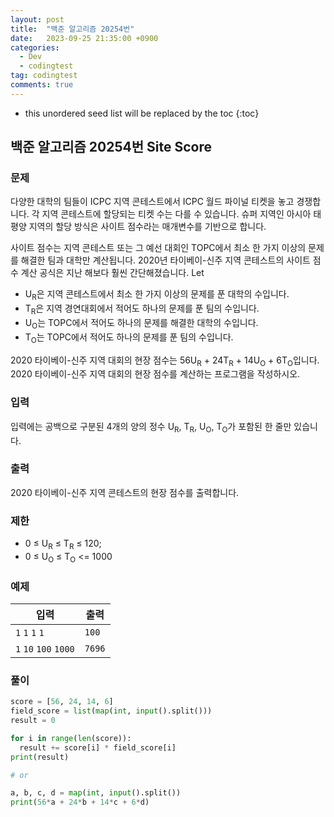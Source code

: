 ```yaml
---
layout: post
title:  "백준 알고리즘 20254번"
date:   2023-09-25 21:35:00 +0900
categories:
  - Dev
  - codingtest
tag: codingtest
comments: true
---
```


* this unordered seed list will be replaced by the toc
{:toc}

## 백준 알고리즘 20254번 Site Score

### 문제

다양한 대학의 팀들이 ICPC 지역 콘테스트에서 ICPC 월드 파이널 티켓을 놓고 경쟁합니다. 각 지역 콘테스트에 할당되는 티켓 수는 다를 수 있습니다. 슈퍼 지역인 아시아 태평양 지역의 할당 방식은 사이트 점수라는 매개변수를 기반으로 합니다.

사이트 점수는 지역 콘테스트 또는 그 예선 대회인 TOPC에서 최소 한 가지 이상의 문제를 해결한 팀과 대학만 계산됩니다. 2020년 타이베이-신주 지역 콘테스트의 사이트 점수 계산 공식은 지난 해보다 훨씬 간단해졌습니다. Let

- U<sub>R</sub>은 지역 콘테스트에서 최소 한 가지 이상의 문제를 푼 대학의 수입니다.
- T<sub>R</sub>은 지역 경연대회에서 적어도 하나의 문제를 푼 팀의 수입니다.
- U<sub>O</sub>는 TOPC에서 적어도 하나의 문제를 해결한 대학의 수입니다.
- T<sub>O</sub>는 TOPC에서 적어도 하나의 문제를 푼 팀의 수입니다.

2020 타이베이-신주 지역 대회의 현장 점수는 56U<sub>R</sub> + 24T<sub>R</sub> + 14U<sub>O</sub> + 6T<sub>O</sub>입니다. 2020 타이베이-신주 지역 대회의 현장 점수를 계산하는 프로그램을 작성하시오.

### 입력

입력에는 공백으로 구분된 4개의 양의 정수 U<sub>R</sub>, T<sub>R</sub>, U<sub>O</sub>, T<sub>O</sub>가 포함된 한 줄만 있습니다.

### 출력

2020 타이베이-신주 지역 콘테스트의 현장 점수를 출력합니다.

### 제한

- 0 ≤ U<sub>R</sub> ≤ T<sub>R</sub> ≤ 120;
- 0 ≤ U<sub>O</sub> ≤ T<sub>O</sub> <= 1000

### 예제

| 입력 | 출력 |
| --- | --- |
| `1` `1` `1` `1` | `100` |
| `1` `10` `100` `1000` | `7696` |

### 풀이

```py
score = [56, 24, 14, 6]
field_score = list(map(int, input().split()))
result = 0

for i in range(len(score)):
  result += score[i] * field_score[i]
print(result)

# or

a, b, c, d = map(int, input().split())
print(56*a + 24*b + 14*c + 6*d)
```